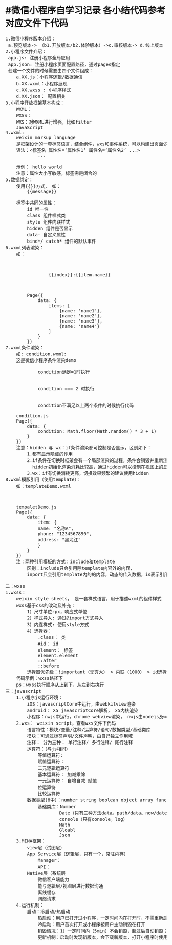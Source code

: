 #微信小程序自学习记录
各小结代码参考对应文件下代码
=======
<pre>
1.微信小程序版本介绍：
 a.预览版本-> （b1.开放版本/b2.体验版本）->c.审核版本-> d.线上版本
2.小程序文件介绍：
 app.js: 注册小程序全局应用
 app.json: 注册小程序页面配置路径，通过pages指定
 创建一个文件的时候需要由四个文件组成：
    a.XX.js：小程序逻辑/数据通信
    b.XX.wxml：小程序展现
    c.XX.wxss : 小程序样式
    d.XX.json： 配置相关
3.小程序开放框架基本构成：
    WXML：
    WXSS：
    WXS：对WXML进行增强，比如filter
    JavaScript
4.wxml:
    weixin markup language
    是框架设计的一套标签语言，结合组件，wxs和事件系统，可以构建出页面少的解构。
    语法：<标签名 属性名=‘属性名1’ 属性名=‘属性名2’ ...>
            ...
        </标签名>
    示例：<view class='test'> hello world </view>
    注意：属性大小写敏感，标签需是闭合的
5.数据绑定：
    使用{{}}方式， 如：
        <view><text>{{message}}</text></view>
        <view><text data-name='{{theName}}'></text></view>
    标签中共同的属性：
        id 唯一性
        class 组件样式类
        style 组件内联样式
        hidden 组件是否显示
        data- 自定义属性
        bind*/ catch* 组件的默认事件
6.wxml列表渲染：
    如：
        <!-- index.wxml, wx-key指定key的时候，最好不用key， 该key表示数据唯一性 -->
        <view>
            <block wx:for="{{items}}" wx:fot-item="item" wx:key="index">
                <view>{{index}}:{{item.name}}</view>
            </block>
        </view>
        <!-- index.js -->
        Page({
            data: {
                items: [
                    {name: 'name1'},
                    {name: 'name2'},
                    {name: 'name3'},
                    {name: 'name4'}
                ]
            }
        })
7.wxml条件渲染：
    如: condition.wxml:
    <view>这是微信小程序条件渲染demo</view>
        <view wx:if="{{condition === 1}}">
            condition满足=1时执行
        </view>
        <view wx:elif="{{condition === 2}}">
            condition === 2 时执行
        </view>
        <view wx:else>
            condition不满足以上两个条件的时候执行代码
    </view>
    condition.js
    Page({
        data: {
            condition: Math.floor(Math.random() * 3 + 1)
        }
    })
    注意：hidden 与 wx：if条件渲染都可控制是否显示，区别如下：
        1.都有显示隐藏的作用
        2.if条件在切换时框架会有一个局部渲染的过程，条件会销毁并重新渲染；
          hidden初始化渲染消耗比较高，通过hidden可以控制在视图上的显示和隐藏，始终都会在渲染；
        3.wx：if有切换消耗更高，切换效果频繁的建议使用hidden
8.wxml模版引用（使用template）：
    如：templateDemo.wxml
    <template name="templateItem">
    <view>
        <view>收件人： {{name}}</view>
        <view>联系方式：{{phone}}</view>
        <view>地址：{{address}}</view>
    </view>
    </template>
    <!-- 通过is属性指定使用哪个template， 模版有自己的作用域 -->
    <template is="templateItem" data="{{...item}}"></template>
    tempaletDemo.js
    Page({
        data: {
            item: {
            name: "名称A",
            phone: "1234567890",
            address: "黑龙江"
            }
        }
    })
    注：两种引用模板的方式：include和template
        区别：include只会引用除template内容外的内容，
        inport只会引用template内的的内容，动态的传入数据，is表示引用的模板名称，data表示传入模板的数据

二：wxss
1.wxss：
    weixin style sheets， 是一套样式语言，用于描述wxml的组件样式
    wxss基于css的改动及补充：
        1）尺寸单位rpx，响应式单位
        2）样式导入: 通过@import方式导入
        3）内连样式: 使用style方式
        4）选择器： 
            .class： 类
            #id： id
            element： 标签
            element.element
            ::after
            ::before
        选择器优先级：!important（无穷大） > 内联（1000） > id选择权（100） > class选择器（10） > element选择器（1）
    代码示例：wxss路径下
    ps：wxss执行顺序从上到下，从左到右执行
三：javascript
    1.小程序js运行环境：
        iOS：javascriptCore中运行，由webkitview渲染
        android： X5 javascriptCore解析， x5内核渲染
        小程序：nwjs中运行，chrome webview渲染， nwjs由nodejs及webkit组成
    2.wxs： weixin script，查看wxs文件下代码
        语言特性：模块/变量/注释/运算符/语句/数据类型/基础类库
        模块：可通过标签声明/文件声明，由自己独立作用域
        注释： 分为三种： 单行注释/ 多行注释/ 尾行注释
        运算符：（与js相同）
            等值运算符: 
            赋值运算符： 
            二元逻辑运算符
            基本运算符： 加减乘除
            一元运算符： 自增自减 赋值
            位运算符
            比较运算符
        数据类型(8中）：number string boolean object array function date（getDate方式） regexp（getRegexp）
            基础类库：Number
                    Date（只有三种方法data。path/data。now/date。utc）
                    console（只有console。log）
                    Math
                    Gloabl
                    Json
    3.MINA框架：
        view层（试图层）
        App Service层（逻辑层，只有一个，常驻内存）
            Manager：
            API：
        Native层（系统层
            微信客户端能力
            能与逻辑层/视图层进行数据沟通
            离线缓存
            网络请求
    4.运行机制：
        启动：冷启动/热启动
            热启动：用户已打开过小程序，一定时间内在打开时，不需重新启动，将后台小程序切换回来。
            冷启动：用户首次打开或小程序被用户主动销毁在打开
            销毁情况：1）一定时间内（5min）不会销毁，超过后自动销毁；2）小程序多时间连续收到系统告警，自动销毁（时间为5S）
            更新机制：启动时发现新版本，会下载新版本，打开小程序时使用老版本，下次打开时会使用新版本，如果想强制使用新版本则需在程序中调用api

    
</pre>
